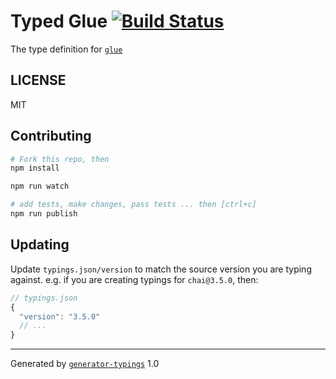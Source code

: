 # Typed Glue  [![Build Status](https://travis-ci.org/jnath/typed-glue.svg?branch=master)](https://travis-ci.org/jnath/typed-glue)


The type definition for [`glue`](git://github.com/hapijs/glue.git)

## LICENSE

MIT

## Contributing

```sh
# Fork this repo, then
npm install

npm run watch

# add tests, make changes, pass tests ... then [ctrl+c]
npm run publish
```

## Updating

Update `typings.json/version` to match the source version you are typing against.
e.g. if you are creating typings for `chai@3.5.0`, then:

```js
// typings.json
{
  "version": "3.5.0"
  // ...
}
```

----

Generated by [`generator-typings`](https://github.com/typings/generator-typings) 1.0
